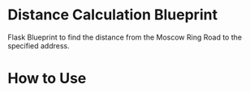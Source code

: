 # Distance Calculation Blueprint
Flask Blueprint to find the distance from the Moscow Ring Road to the specified address.

# How to Use

